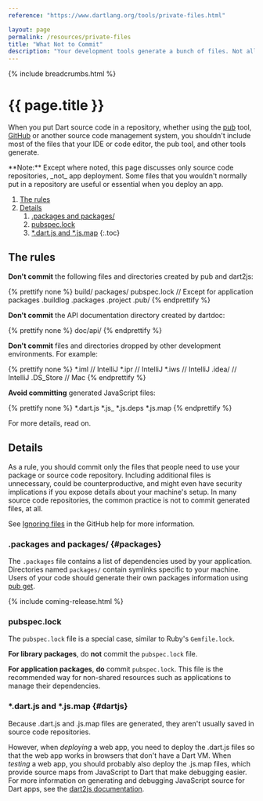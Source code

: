 ```yaml
---
reference: "https://www.dartlang.org/tools/private-files.html"

layout: page
permalink: /resources/private-files
title: "What Not to Commit"
description: "Your development tools generate a bunch of files. Not all of them should be committed."
---
```


{% include breadcrumbs.html %}

# {{ page.title }}

When you put Dart source code in a repository,
whether using the [pub](/tools/pub) tool, [GitHub](https://github.com/)
or another source code management system,
you shouldn't include most of the files
that your IDE or code editor, the pub tool, and other tools generate.

<aside class="alert alert-info" markdown="1">
**Note:**
Except where noted, this page discusses only source code repositories,
_not_ app deployment.
Some files that you wouldn't normally put in a repository
are useful or essential when you deploy an app.
</aside>

1. [The rules](#the-rules)
1. [Details](#details)
   1. [.packages and packages/](#packages)
   1. [pubspec.lock](#pubspeclock)
   1. [*.dart.js and *.js.map](#dartjs)
{:.toc}

## The rules

**Don't commit** the following files and directories
created by pub and dart2js:

{% prettify none %}
build/
packages/
pubspec.lock  // Except for application packages
.buildlog
.packages
.project
.pub/
{% endprettify %}

**Don't commit** the API documentation directory created by dartdoc:

{% prettify none %}
doc/api/
{% endprettify %}

**Don't commit** files and directories
dropped by other development environments.
For example:

{% prettify none %}
*.iml         // IntelliJ
*.ipr         // IntelliJ
*.iws         // IntelliJ
.idea/        // IntelliJ
.DS_Store     // Mac
{% endprettify %}

**Avoid committing** generated JavaScript files:

{% prettify none %}
*.dart.js
*.js_
*.js.deps
*.js.map
{% endprettify %}

For more details, read on.

## Details

As a rule, you should commit only the files that people need
to use your package or source code repository.
Including additional files is unnecessary,
could be counterproductive,
and might even have security implications
if you expose details about your machine's setup.
In many source code repositories,
the common practice is not to commit generated files, at all.

See [Ignoring files](https://help.github.com/articles/ignoring-files)
in the GitHub help for more information.

### .packages and packages/ {#packages}

The `.packages` file contains a list of dependencies used by your application.
Directories named `packages/` contain symlinks specific to your machine.
Users of your code should generate their own packages information
using [pub get](/tools/pub/get-started.html#installing-packages).

{% include coming-release.html %}

### pubspec.lock

The `pubspec.lock` file is a special case,
similar to Ruby's `Gemfile.lock`.

**For library packages**, do **not** commit the `pubspec.lock` file.

**For application packages**, **do** commit `pubspec.lock`.
This file is the recommended way for non-shared resources
such as applications to manage their dependencies.


### *.dart.js and *.js.map {#dartjs}

Because .dart.js and .js.map files are generated,
they aren't usually saved in source code repositories.

However, when _deploying_ a web app,
you need to deploy the .dart.js files so that the web app works
in browsers that don't have a Dart VM.
When _testing_ a web app,
you should probably also deploy the .js.map files,
which provide source maps from JavaScript to Dart
that make debugging easier.
For more information on generating and debugging
JavaScript source for Dart apps, see the
[dart2js documentation](/tools/dart2js/).
